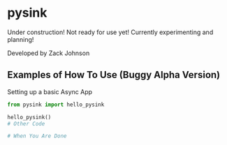 # pysink

Under construction! Not ready for use yet! Currently experimenting and planning!

Developed by Zack Johnson

## Examples of How To Use (Buggy Alpha Version)

Setting up a basic Async App

```python
from pysink import hello_pysink

hello_pysink()
# Other Code

# When You Are Done
```


[//]: # (Check out: https://www.youtube.com/c/NeuralNine)